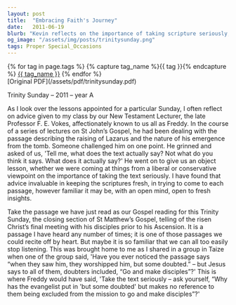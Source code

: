 ```yaml
---
layout: post
title:  "Embracing Faith's Journey"
date:   2011-06-19
blurb: "Kevin reflects on the importance of taking scripture seriously, drawing from the Gospel reading for Trinity Sunday. He emphasizes the 'poverty of our faith' as a humble acknowledgment of our partial and provisional understanding, likening our spiritual journey to a child's growth. The sermon also touches on the inclusive nature of Jesus' commission to make disciples, even among those who doubt, and the constant presence of God in our lives regardless of our clarity or doubts about faith."
og_image: "/assets/img/posts/trinitysunday.png"
tags: Proper Special_Occasions
---    
```

<div class="tag-pills">
  {% for tag in page.tags %}
    {% capture tag_name %}{{ tag }}{% endcapture %}
    <a href="{{ site.baseurl }}/tag/{{ tag_name | slugify }}" class="tag-pill">{{ tag_name }}</a>
  {% endfor %}
</div>
[Original PDF](/assets/pdf/trinitysunday.pdf)

Trinity Sunday – 2011 – year A

As I look over the lessons appointed for a particular Sunday, I often reflect on advice given to my class by our New Testament Lecturer, the late Professor F. E. Vokes, affectionately known to us all as Freddy. In the course of a series of lectures on St John’s Gospel, he had been dealing with the passage describing the raising of Lazarus and the nature of his emergence from the tomb. Someone challenged him on one point. He grinned and asked of us, 'Tell me, what does the text actually say? Not what do you think it says. What does it actually say?' He went on to give us an object lesson, whether we were coming at things from a liberal or conservative viewpoint on the importance of taking the text seriously. I have found that advice invaluable in keeping the scriptures fresh, in trying to come to each passage, however familiar it may be, with an open mind, open to fresh insights.

Take the passage we have just read as our Gospel reading for this Trinity Sunday, the closing section of St Matthew’s Gospel, telling of the risen Christ’s final meeting with his disciples prior to his Ascension. It is a passage I have heard any number of times; it is one of those passages we could recite off by heart. But maybe it is so familiar that we can all too easily stop listening. This was brought home to me as I shared in a group in Taize when one of the group said, 'Have you ever noticed the passage says “when they saw him, they worshipped him, but some doubted.” – but Jesus says to all of them, doubters included, “Go and make disciples”?' This is where Freddy would have said, 'Take the text seriously – ask yourself, “Why has the evangelist put in 'but some doubted' but makes no reference to them being excluded from the mission to go and make disciples”?'
